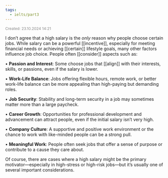 ```yaml
---
tags:
  - ielts/part3
---
```

<span style="font-size:12px; color:#888888;">Created: 23.10.2024 14:21</span>

I don’t agree that a high salary is the _only_ reason why people choose certain jobs. While salary can be a powerful [[incentive]], especially for meeting financial needs or achieving [[certain]] lifestyle goals, many other factors influence job choice. People often [[consider]] aspects such as:

• **Passion and Interest**: Some choose jobs that [[align]] with their interests, skills, or passions, even if the salary is lower.

• **Work-Life Balance**: Jobs offering flexible hours, remote work, or better work-life balance can be more appealing than high-paying but demanding roles.

• **Job Security**: Stability and long-term security in a job may sometimes matter more than a large paycheck.

• **Career Growth**: Opportunities for professional development and advancement can attract people, even if the initial salary isn’t very high.

• **Company Culture**: A supportive and positive work environment or the chance to work with like-minded people can be a strong pull.

• **Meaningful Work**: People often seek jobs that offer a sense of purpose or contribute to a cause they care about.


Of course, there are cases where a high salary might be the primary motivator—especially in high-stress or high-risk jobs—but it’s usually one of several important considerations.
